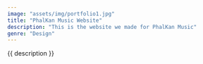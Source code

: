 ```yaml
---
image: "assets/img/portfolio1.jpg"
title: "PhalKan Music Website"
description: "This is the website we made for PhalKan Music"
genre: "Design"
---
```

{{ description }}